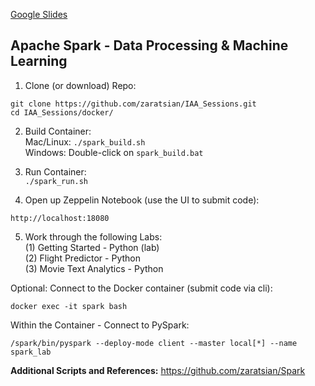 
[Google Slides](https://docs.google.com/presentation/d/1JG4nMPv1ryovSpZG62XGS0frzpb0c82EEincZZ7acMU/edit?usp=sharing)

## Apache Spark - Data Processing & Machine Learning
1. Clone (or download) Repo:
```
git clone https://github.com/zaratsian/IAA_Sessions.git
cd IAA_Sessions/docker/
```

2. Build Container:
<br>Mac/Linux:  ```./spark_build.sh```
<br>Windows:    Double-click on ```spark_build.bat```

3. Run Container:
<br>```./spark_run.sh```

4. Open up Zeppelin Notebook (use the UI to submit code):
```
http://localhost:18080
```
5. Work through the following Labs:
<br>(1) Getting Started - Python (lab)
<br>(2) Flight Predictor - Python 
<br>(3) Movie Text Analytics - Python

Optional: Connect to the Docker container (submit code via cli):
```
docker exec -it spark bash
```
Within the Container - Connect to PySpark:
```
/spark/bin/pyspark --deploy-mode client --master local[*] --name spark_lab
```

**Additional Scripts and References:**
https://github.com/zaratsian/Spark

